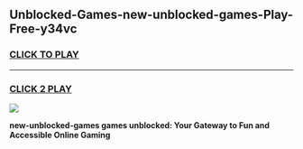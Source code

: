 
## Unblocked-Games-new-unblocked-games-Play-Free-y34vc
<h3>
<a href="https://premium76.site?title=new-unblocked-games&ref=19M">CLICK TO PLAY</a></h3>
<hr>

<h3>
<a href="https://premium76.site?title=new-unblocked-games&ref=19M">CLICK 2 PLAY</a>
  
</h3>

<a href="https://premium76.site?title=new-unblocked-games&ref=19M"><img src="https://clearcache.store/games.png"></a>


**new-unblocked-games games unblocked: Your Gateway to Fun and Accessible Online Gaming**
